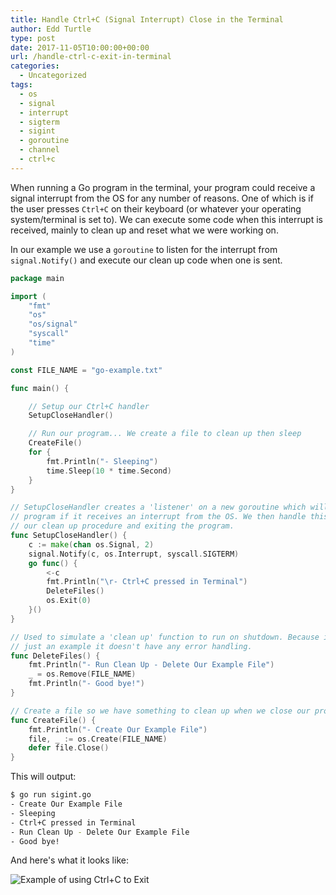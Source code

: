 ```yaml
---
title: Handle Ctrl+C (Signal Interrupt) Close in the Terminal
author: Edd Turtle
type: post
date: 2017-11-05T10:00:00+00:00
url: /handle-ctrl-c-exit-in-terminal
categories:
  - Uncategorized
tags:
  - os
  - signal
  - interrupt
  - sigterm
  - sigint
  - goroutine
  - channel
  - ctrl+c
---
```


When running a Go program in the terminal, your program could receive a signal interrupt from the OS for any number of reasons. One of which is if the user presses `Ctrl+C` on their keyboard (or whatever your operating system/terminal is set to). We can execute some code when this interrupt is received, mainly to clean up and reset what we were working on.

In our example we use a `goroutine` to listen for the interrupt from `signal.Notify()` and execute our clean up code when one is sent.

```go
package main

import (
    "fmt"
    "os"
    "os/signal"
    "syscall"
    "time"
)

const FILE_NAME = "go-example.txt"

func main() {

    // Setup our Ctrl+C handler
    SetupCloseHandler()

    // Run our program... We create a file to clean up then sleep
    CreateFile()
    for {
        fmt.Println("- Sleeping")
        time.Sleep(10 * time.Second)
    }
}

// SetupCloseHandler creates a 'listener' on a new goroutine which will notify the 
// program if it receives an interrupt from the OS. We then handle this by calling 
// our clean up procedure and exiting the program.
func SetupCloseHandler() {
    c := make(chan os.Signal, 2)
    signal.Notify(c, os.Interrupt, syscall.SIGTERM)
    go func() {
        <-c
        fmt.Println("\r- Ctrl+C pressed in Terminal")
        DeleteFiles()
        os.Exit(0)
    }()
}

// Used to simulate a 'clean up' function to run on shutdown. Because it's
// just an example it doesn't have any error handling.
func DeleteFiles() {
    fmt.Println("- Run Clean Up - Delete Our Example File")
    _ = os.Remove(FILE_NAME)
    fmt.Println("- Good bye!")
}

// Create a file so we have something to clean up when we close our program.
func CreateFile() {
    fmt.Println("- Create Our Example File")
    file, _ := os.Create(FILE_NAME)
    defer file.Close()
}
```

This will output:

```bash
$ go run sigint.go 
- Create Our Example File
- Sleeping
- Ctrl+C pressed in Terminal
- Run Clean Up - Delete Our Example File
- Good bye!
```

And here's what it looks like:

![Example of using Ctrl+C to Exit](/img/handle-ctrl-c-example.gif)
